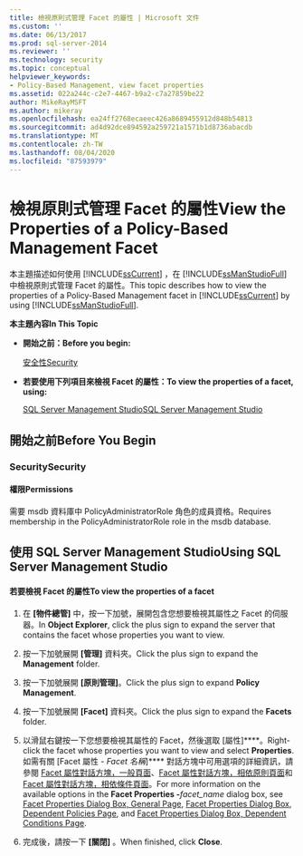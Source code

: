 ```yaml
---
title: 檢視原則式管理 Facet 的屬性 | Microsoft 文件
ms.custom: ''
ms.date: 06/13/2017
ms.prod: sql-server-2014
ms.reviewer: ''
ms.technology: security
ms.topic: conceptual
helpviewer_keywords:
- Policy-Based Management, view facet properties
ms.assetid: 022a244c-c2e7-4467-b9a2-c7a27859be22
author: MikeRayMSFT
ms.author: mikeray
ms.openlocfilehash: ea24ff2768ecaeec426a8689455912d848b54813
ms.sourcegitcommit: ad4d92dce894592a259721a1571b1d8736abacdb
ms.translationtype: MT
ms.contentlocale: zh-TW
ms.lasthandoff: 08/04/2020
ms.locfileid: "87593979"
---
```

# <a name="view-the-properties-of-a-policy-based-management-facet"></a><span data-ttu-id="e3db7-102">檢視原則式管理 Facet 的屬性</span><span class="sxs-lookup"><span data-stu-id="e3db7-102">View the Properties of a Policy-Based Management Facet</span></span>
  <span data-ttu-id="e3db7-103">本主題描述如何使用 [!INCLUDE[ssCurrent](../../includes/sscurrent-md.md)] ，在 [!INCLUDE[ssManStudioFull](../../includes/ssmanstudiofull-md.md)]中檢視原則式管理 Facet 的屬性。</span><span class="sxs-lookup"><span data-stu-id="e3db7-103">This topic describes how to view the properties of a Policy-Based Management facet in [!INCLUDE[ssCurrent](../../includes/sscurrent-md.md)] by using [!INCLUDE[ssManStudioFull](../../includes/ssmanstudiofull-md.md)].</span></span>  
  
 <span data-ttu-id="e3db7-104">**本主題內容**</span><span class="sxs-lookup"><span data-stu-id="e3db7-104">**In This Topic**</span></span>  
  
-   <span data-ttu-id="e3db7-105">**開始之前：**</span><span class="sxs-lookup"><span data-stu-id="e3db7-105">**Before you begin:**</span></span>  
  
     [<span data-ttu-id="e3db7-106">安全性</span><span class="sxs-lookup"><span data-stu-id="e3db7-106">Security</span></span>](#Security)  
  
-   <span data-ttu-id="e3db7-107">**若要使用下列項目來檢視 Facet 的屬性：**</span><span class="sxs-lookup"><span data-stu-id="e3db7-107">**To view the properties of a facet, using:**</span></span>  
  
     [<span data-ttu-id="e3db7-108">SQL Server Management Studio</span><span class="sxs-lookup"><span data-stu-id="e3db7-108">SQL Server Management Studio</span></span>](#SSMSProcedure)  
  
##  <a name="before-you-begin"></a><a name="BeforeYouBegin"></a> <span data-ttu-id="e3db7-109">開始之前</span><span class="sxs-lookup"><span data-stu-id="e3db7-109">Before You Begin</span></span>  
  
###  <a name="security"></a><a name="Security"></a> <span data-ttu-id="e3db7-110">Security</span><span class="sxs-lookup"><span data-stu-id="e3db7-110">Security</span></span>  
  
####  <a name="permissions"></a><a name="Permissions"></a> <span data-ttu-id="e3db7-111">權限</span><span class="sxs-lookup"><span data-stu-id="e3db7-111">Permissions</span></span>  
 <span data-ttu-id="e3db7-112">需要 msdb 資料庫中 PolicyAdministratorRole 角色的成員資格。</span><span class="sxs-lookup"><span data-stu-id="e3db7-112">Requires membership in the PolicyAdministratorRole role in the msdb database.</span></span>  
  
##  <a name="using-sql-server-management-studio"></a><a name="SSMSProcedure"></a> <span data-ttu-id="e3db7-113">使用 SQL Server Management Studio</span><span class="sxs-lookup"><span data-stu-id="e3db7-113">Using SQL Server Management Studio</span></span>  
  
#### <a name="to-view-the-properties-of-a-facet"></a><span data-ttu-id="e3db7-114">若要檢視 Facet 的屬性</span><span class="sxs-lookup"><span data-stu-id="e3db7-114">To view the properties of a facet</span></span>  
  
1.  <span data-ttu-id="e3db7-115">在 **[物件總管]** 中，按一下加號，展開包含您想要檢視其屬性之 Facet 的伺服器。</span><span class="sxs-lookup"><span data-stu-id="e3db7-115">In **Object Explorer**, click the plus sign to expand the server that contains the facet whose properties you want to view.</span></span>  
  
2.  <span data-ttu-id="e3db7-116">按一下加號展開 **[管理]** 資料夾。</span><span class="sxs-lookup"><span data-stu-id="e3db7-116">Click the plus sign to expand the **Management** folder.</span></span>  
  
3.  <span data-ttu-id="e3db7-117">按一下加號展開 **[原則管理]**。</span><span class="sxs-lookup"><span data-stu-id="e3db7-117">Click the plus sign to expand **Policy Management**.</span></span>  
  
4.  <span data-ttu-id="e3db7-118">按一下加號展開 **[Facet]** 資料夾。</span><span class="sxs-lookup"><span data-stu-id="e3db7-118">Click the plus sign to expand the **Facets** folder.</span></span>  
  
5.  <span data-ttu-id="e3db7-119">以滑鼠右鍵按一下您想要檢視其屬性的 Facet，然後選取 [屬性]\*\*\*\*。</span><span class="sxs-lookup"><span data-stu-id="e3db7-119">Right-click the facet whose properties you want to view and select **Properties**.</span></span> <span data-ttu-id="e3db7-120">如需有關 [Facet 屬性 - _Facet 名稱_]\*\*\*\* 對話方塊中可用選項的詳細資訊，請參閱 [Facet 屬性對話方塊，一般頁面](../../integration-services/general-page-of-integration-services-designers-options.md)、[Facet 屬性對話方塊，相依原則頁面](facet-properties-dialog-box-dependent-policies-page.md)和 [Facet 屬性對話方塊，相依條件頁面](facet-properties-dialog-box-dependent-conditions-page.md)。</span><span class="sxs-lookup"><span data-stu-id="e3db7-120">For more information on the available options in the **Facet Properties -**_facet_name_ dialog box, see [Facet Properties Dialog Box, General Page](../../integration-services/general-page-of-integration-services-designers-options.md), [Facet Properties Dialog Box, Dependent Policies Page](facet-properties-dialog-box-dependent-policies-page.md), and [Facet Properties Dialog Box, Dependent Conditions Page](facet-properties-dialog-box-dependent-conditions-page.md).</span></span>  
  
6.  <span data-ttu-id="e3db7-121">完成後，請按一下 **[關閉]** 。</span><span class="sxs-lookup"><span data-stu-id="e3db7-121">When finished, click **Close**.</span></span>  
  
  

